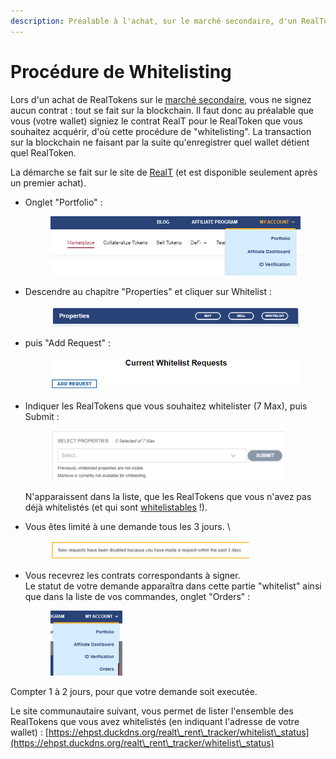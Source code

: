```yaml
---
description: Préalable à l'achat, sur le marché secondaire, d'un RealToken
---
```


# Procédure de Whitelisting

Lors d'un achat de RealTokens sur le [marché secondaire](acheter-des-realtokens/), vous ne signez aucun contrat : tout se fait sur la blockchain. Il faut donc au préalable que vous (votre wallet) signiez le contrat RealT pour le RealToken que vous souhaitez acquérir, d'où cette procédure de "whitelisting". La transaction sur la blockchain ne faisant par la suite qu'enregistrer quel wallet détient quel RealToken.

La démarche se fait sur le site de [RealT](https://realt.co/) (et est disponible seulement après un premier achat).

*   Onglet "Portfolio" :

    <figure><img src="../.gitbook/assets/image (76).png" alt=""><figcaption></figcaption></figure>
*   Descendre au chapitre "Properties" et cliquer sur Whitelist :

    <figure><img src="../.gitbook/assets/image (153).png" alt=""><figcaption></figcaption></figure>
*   puis "Add Request" :

    <figure><img src="../.gitbook/assets/image (113).png" alt=""><figcaption></figcaption></figure>
*   Indiquer les RealTokens que vous souhaitez whitelister (7 Max), puis Submit :



    <figure><img src="../.gitbook/assets/image (1).png" alt="" width="375"><figcaption></figcaption></figure>

    N'apparaissent dans la liste, que les RealTokens que vous n'avez pas déjà whitelistés (et qui sont [whitelistables](limite-2000-holders.md) !).
*   Vous êtes limité à une demande tous les 3 jours. \


    <figure><img src="../.gitbook/assets/image (1) (1).png" alt="" width="318"><figcaption></figcaption></figure>
*   Vous recevrez les contrats correspondants à signer. \
    Le statut de votre demande apparaîtra dans cette partie "whitelist" ainsi que dans la liste de vos commandes, onglet "Orders" :

    <figure><img src="../.gitbook/assets/image (138).png" alt="" width="115"><figcaption></figcaption></figure>

Compter 1 à 2 jours, pour que votre demande soit executée.

Le site communautaire suivant, vous permet de lister l'ensemble des RealTokens que vous avez whitelistés (en indiquant l'adresse de votre wallet) : [https://ehpst.duckdns.org/realt\_rent\_tracker/whitelist\_status](https://ehpst.duckdns.org/realt\_rent\_tracker/whitelist\_status)
